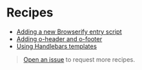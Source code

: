 # Recipes

- [Adding a new Browserify entry script](adding-a-new-browserify-entry-script.md)
- [Adding o-header and o-footer](adding-o-header-and-o-footer.md)
- [Using Handlebars templates](using-handlebars-templates.md)

> [Open an issue](https://github.com/callumlocke/origami-product-boilerplate/issues/new) to request more recipes.
